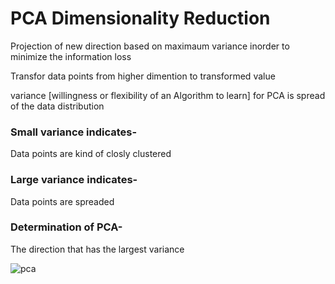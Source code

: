 # PCA Dimensionality Reduction


Projection of new direction based on maximaum variance inorder to minimize the information loss

Transfor data points from higher dimention to transformed value

variance [willingness or flexibility of an Algorithm to learn] for PCA is spread of the data distribution

### Small variance indicates- 
Data points are kind of closly clustered

### Large variance indicates- 
Data points are spreaded

### Determination of PCA- 
The direction that has the largest variance



![pca](https://user-images.githubusercontent.com/37293512/46150501-57da4d80-c28a-11e8-8b96-e772289790f6.jpeg)
